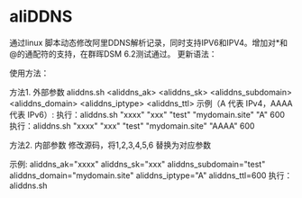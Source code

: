 # aliDDNS
通过linux 脚本动态修改阿里DDNS解析记录，同时支持IPV6和IPV4。增加对*和@的通配符的支持，在群晖DSM 6.2测试通过。
更新语法：

 使用方法：

 方法1. 外部参数
 aliddns.sh <aliddns_ak> <aliddns_sk> <aliddns_subdomain> <aliddns_domain> <aliddns_iptype> <aliddns_ttl>
 示例（A 代表 IPv4，AAAA 代表 IPv6）: 
 执行：aliddns.sh "xxxx" "xxx" "test" "mydomain.site" "A" 600
 执行：aliddns.sh "xxxx" "xxx" "test" "mydomain.site" "AAAA" 600

 方法2. 内部参数
 修改源码，将$1,$2,$3,$4,$5,$6 替换为对应参数
 
 示例: 
 aliddns_ak="xxxx"
 aliddns_sk="xxx"
 aliddns_subdomain="test"
 aliddns_domain="mydomain.site"
 aliddns_iptype="A"
 aliddns_ttl=600 
 执行：aliddns.sh
